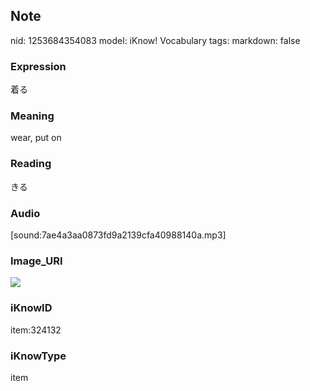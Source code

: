 ## Note
nid: 1253684354083
model: iKnow! Vocabulary
tags: 
markdown: false

### Expression
着る

### Meaning
wear, put on

### Reading
きる

### Audio
[sound:7ae4a3aa0873fd9a2139cfa40988140a.mp3]

### Image_URI
<img src="f9ce72eaa1bb05e363b4374a4b5df106.jpg">

### iKnowID
item:324132

### iKnowType
item

